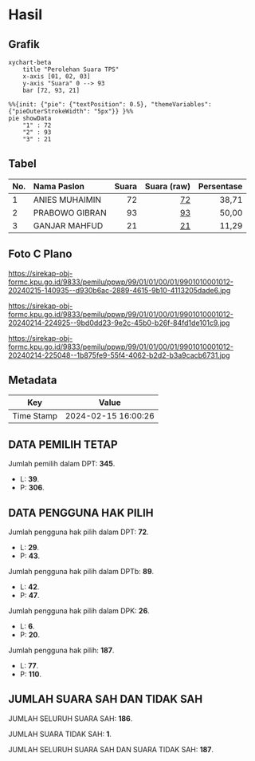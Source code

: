 # Hasil

## Grafik

```mermaid
xychart-beta
    title "Perolehan Suara TPS"
    x-axis [01, 02, 03]
    y-axis "Suara" 0 --> 93
    bar [72, 93, 21]
```

```mermaid
%%{init: {"pie": {"textPosition": 0.5}, "themeVariables": {"pieOuterStrokeWidth": "5px"}} }%%
pie showData
    "1" : 72
    "2" : 93
    "3" : 21
```

## Tabel

| No. | Nama Paslon    | Suara | Suara (raw) | Persentase |
|:--- |:-------------- | -----:| -----------:| ----------:|
| 1   | ANIES MUHAIMIN | 72    | [72][p-1]   | 38,71      |
| 2   | PRABOWO GIBRAN | 93    | [93][p-2]   | 50,00      |
| 3   | GANJAR MAHFUD  | 21    | [21][p-3]   | 11,29      |


[p-1]: https://github.com/gigit-pemilu/pemilu-2024-99-luar-negeri/blob/main/pilpres/hitung-suara/sub/99-luar-negeri/sub/01-abu-dhabi-uni-emirat-arab/sub/01-abu-dhabi-uni-emirat-arab/sub/0001-abu-dhabi-uni-emirat-arab/sub/012-ksk-003/sub/paslon-1.txt
[p-2]: https://github.com/gigit-pemilu/pemilu-2024-99-luar-negeri/blob/main/pilpres/hitung-suara/sub/99-luar-negeri/sub/01-abu-dhabi-uni-emirat-arab/sub/01-abu-dhabi-uni-emirat-arab/sub/0001-abu-dhabi-uni-emirat-arab/sub/012-ksk-003/sub/paslon-2.txt
[p-3]: https://github.com/gigit-pemilu/pemilu-2024-99-luar-negeri/blob/main/pilpres/hitung-suara/sub/99-luar-negeri/sub/01-abu-dhabi-uni-emirat-arab/sub/01-abu-dhabi-uni-emirat-arab/sub/0001-abu-dhabi-uni-emirat-arab/sub/012-ksk-003/sub/paslon-3.txt

## Foto C Plano

https://sirekap-obj-formc.kpu.go.id/9833/pemilu/ppwp/99/01/01/00/01/9901010001012-20240215-140935--d930b6ac-2889-4615-9b10-4113205dade6.jpg

https://sirekap-obj-formc.kpu.go.id/9833/pemilu/ppwp/99/01/01/00/01/9901010001012-20240214-224925--9bd0dd23-9e2c-45b0-b26f-84fd1de101c9.jpg

https://sirekap-obj-formc.kpu.go.id/9833/pemilu/ppwp/99/01/01/00/01/9901010001012-20240214-225048--1b875fe9-55f4-4062-b2d2-b3a9cacb6731.jpg


## Metadata

| Key        | Value               |
| ---------- | ------------------- |
| Time Stamp | 2024-02-15 16:00:26 |


## DATA PEMILIH TETAP

Jumlah pemilih dalam DPT: **345**.
 * L: **39**.
 * P: **306**.

## DATA PENGGUNA HAK PILIH

Jumlah pengguna hak pilih dalam DPT: **72**.
 * L: **29**.
 * P: **43**.

Jumlah pengguna hak pilih dalam DPTb: **89**.
 * L: **42**.
 * P: **47**.

Jumlah pengguna hak pilih dalam DPK: **26**.
 * L: **6**.
 * P: **20**.

Jumlah pengguna hak pilih: **187**.
 * L: **77**.
 * P: **110**.

## JUMLAH SUARA SAH DAN TIDAK SAH

JUMLAH SELURUH SUARA SAH: **186**.

JUMLAH SUARA TIDAK SAH: **1**.

JUMLAH SELURUH SUARA SAH DAN SUARA TIDAK SAH: **187**.


